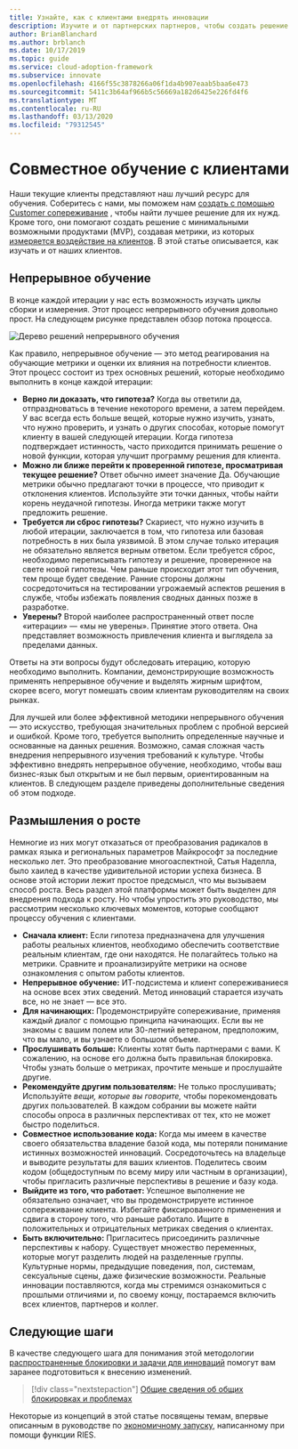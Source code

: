 ```yaml
---
title: Узнайте, как с клиентами внедрять инновации
description: Изучите и от партнерских партнеров, чтобы создать решение с минимальным количеством продуктов (MVP) с помощью сопереживание и создать метрики влияния клиента.
author: BrianBlanchard
ms.author: brblanch
ms.date: 10/17/2019
ms.topic: guide
ms.service: cloud-adoption-framework
ms.subservice: innovate
ms.openlocfilehash: 4166f55c3878266a06f1da4b907eaab5baa6e473
ms.sourcegitcommit: 5411c3b64af966b5c56669a182d6425e226fd4f6
ms.translationtype: MT
ms.contentlocale: ru-RU
ms.lasthandoff: 03/13/2020
ms.locfileid: "79312545"
---
```

# <a name="learn-with-customers"></a>Совместное обучение с клиентами

Наши текущие клиенты представляют наш лучший ресурс для обучения. Соберитесь с нами, мы поможем нам [создать с помощью Customer сопереживание](./build.md) , чтобы найти лучшее решение для их нужд. Кроме того, они помогают создать решение с минимальными возможными продуктами (MVP), создавая метрики, из которых [измеряется воздействие на клиентов](./measure.md). В этой статье описывается, как изучать и от наших клиентов.

## <a name="continuous-learning"></a>Непрерывное обучение

В конце каждой итерации у нас есть возможность изучать циклы сборки и измерения. Этот процесс непрерывного обучения довольно прост. На следующем рисунке представлен обзор потока процесса.

![Дерево решений непрерывного обучения](../../_images/innovate/continuous-learning.png)

Как правило, непрерывное обучение — это метод реагирования на обучающие метрики и оценки их влияния на потребности клиентов. Этот процесс состоит из трех основных решений, которые необходимо выполнить в конце каждой итерации:

- **Верно ли доказать, что гипотеза?** Когда вы ответили да, отпраздноватьсь в течение некоторого времени, а затем перейдем. У вас всегда есть больше вещей, которые нужно изучить, узнать, что нужно проверить, и узнать о других способах, которые помогут клиенту в вашей следующей итерации. Когда гипотеза подтверждает истинность, часто приходится принимать решение о новой функции, которая улучшит программу решения для клиента.
- **Можно ли ближе перейти к проверенной гипотезе, просматривая текущее решение?** Ответ обычно имеет значение Да. Обучающие метрики обычно предлагают точки в процессе, что приводит к отклонения клиентов. Используйте эти точки данных, чтобы найти корень неудачной гипотезы. Иногда метрики также могут предложить решение.
- **Требуется ли сброс гипотезы?** Скариест, что нужно изучить в любой итерации, заключается в том, что гипотеза или базовая потребность в них была уязвимой. В этом случае только итерация не обязательно является верным ответом. Если требуется сброс, необходимо переписывать гипотезу и решение, проверенное на свете новой гипотезы. Чем раньше происходит этот тип обучения, тем проще будет сведение. Ранние стороны должны сосредоточиться на тестировании угрожаемый аспектов решения в службе, чтобы избежать появления сводных данных позже в разработке.
- **Уверены?** Второй наиболее распространенный ответ после «итерации» — «мы не уверены». Принятие этого ответа. Она представляет возможность привлечения клиента и выглядела за пределами данных.

Ответы на эти вопросы будут обследовать итерацию, которую необходимо выполнить. Компании, демонстрирующие возможность применять непрерывное обучение и выделять жирным шрифтом, скорее всего, могут помешать своим клиентам руководителям на своих рынках.

Для лучшей или более эффективной методики непрерывного обучения — это искусство, требующая значительных проблем с пробной версией и ошибкой. Кроме того, требуется выполнить определенные научные и основанные на данных решения. Возможно, самая сложная часть внедрения непрерывного изучения требований к культуре. Чтобы эффективно внедрять непрерывное обучение, необходимо, чтобы ваш бизнес-язык был открытым и не был первым, ориентированным на клиентов. В следующем разделе приведены дополнительные сведения об этом подходе.

## <a name="growth-mindset"></a>Размышления о росте

Немногие из них могут отказаться от преобразования радикалов в рамках языка и региональных параметров Майкрософт за последние несколько лет. Это преобразование многоаспектной, Сатья Наделла, было хаилед в качестве удивительной истории успеха бизнеса. В основе этой истории лежит простое предсмысл, что мы вызываем способ роста. Весь раздел этой платформы может быть выделен для внедрения подхода к росту. Но чтобы упростить это руководство, мы рассмотрим несколько ключевых моментов, которые сообщают процессу обучения с клиентами.

- **Сначала клиент:** Если гипотеза предназначена для улучшения работы реальных клиентов, необходимо обеспечить соответствие реальным клиентам, где они находятся. Не полагайтесь только на метрики. Сравните и проанализируйте метрики на основе ознакомления с опытом работы клиентов.
- **Непрерывное обучение:** ИТ-подсистема и клиент сопереживаниеся на основе всех этих сведений. Метод инноваций старается изучать все, но не знает — все это.
- **Для начинающих:** Продемонстрируйте сопереживание, применяя каждый диалог с помощью принципа начинающих. Если вы не знакомы с вашим полем или 30-летний ветераном, предположим, что вы мало, и вы узнаете о большом объеме.
- **Прослушивать больше:** Клиенты хотят быть партнерами с вами. К сожалению, на основе его должна быть правильная блокировка. Чтобы узнать больше о метриках, прочтите меньше и прослушайте другие.
- **Рекомендуйте другим пользователям:** Не только прослушивать; Используйте *вещи, которые вы говорите,* чтобы порекомендовать других пользователей. В каждом собрании вы можете найти способы опроса в различных перспективах от тех, кто не может быстро поделиться.
- **Совместное использование кода:** Когда мы имеем в качестве своего обязательства владение базой кода, мы потеряли понимание истинных возможностей инноваций. Сосредоточьтесь на владельце и выводите результаты для ваших клиентов. Поделитесь своим кодом (общедоступным по всему миру или частным в организации), чтобы пригласить различные перспективы в решение и базу кода.
- **Выйдите из того, что работает:** Успешное выполнение не обязательно означает, что вы продемонстрируете истинное сопереживание клиента. Избегайте фиксированного применения и сдвига в сторону того, что раньше работало. Ищите в положительных и отрицательных метриках сведения о клиентах.
- **Быть включительно:** Пригласитесь присоединить различные перспективы к набору. Существует множество переменных, которые могут разделить людей на разделенные группы. Культурные нормы, предыдущие поведения, пол, системам, сексуальные сцены, даже физические возможности. Реальные инновации поставляются, когда мы стремимся ознакомиться с прошлыми отличиями и, по своему концу, постараемся включить всех клиентов, партнеров и коллег.

## <a name="next-steps"></a>Следующие шаги

В качестве следующего шага для понимания этой методологии [распространенные блокировки и задачи для инноваций](./challenges.md) помогут вам заранее подготовиться к внесению изменений.

> [!div class="nextstepaction"]
> [Общие сведения об общих блокировках и проблемах](./challenges.md)

Некоторые из концепций в этой статье посвящены темам, впервые описанным в руководстве по [экономичному запуску](http://theleanstartup.com/book), написанному при помощи функции RIES.
